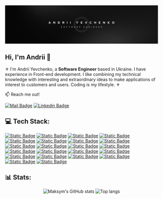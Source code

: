 ![preview](banner.jpg)
## Hi, I'm Andrii 👋

⚜ I'm Andrii Yevchenko, a **Software Engineer** based in Ukraine. I have experience in Front-end development. I like combining my technical knowledge with interesting and extraordinary ideas to make applications of interest to customers and users. Coding is my lifestyle. ⚜

:mailbox: Reach me out!

[![Mail Badge](https://img.shields.io/badge/Andrii%20Yevchenko-red?style=flat&logo=gmail&logoColor=white&labelColor=red)](mailto:anddevpublic@gmail.com)
[![Linkedin Badge](https://img.shields.io/badge/Andrii%20Yevchenko-0e76a8?style=flat&labelColor=0e76a8&logo=linkedin&logoColor=white)](https://www.linkedin.com/in/and-yevchenko)

## 💻 Tech Stack:

[![Static Badge](https://img.shields.io/badge/HTML5-%23E34F26?style=for-the-badge&logo=html5&logoColor=%E34F26&labelColor=black)](#)
[![Static Badge](https://img.shields.io/badge/css3-%231572B6?style=for-the-badge&logo=css3&logoColor=%231572B6&labelColor=black)](#)
[![Static Badge](https://img.shields.io/badge/javascript-%23F7DF1E?style=for-the-badge&logo=javascript&logoColor=%23F7DF1E&labelColor=black)](#)
[![Static Badge](https://img.shields.io/badge/React-%2361DAFB?style=for-the-badge&logo=react&logoColor=%61DAFB&labelColor=black)](#)
[![Static Badge](https://img.shields.io/badge/git-%23F05032?style=for-the-badge&logo=git&logoColor=%23F05032&labelColor=black)](#)
[![Static Badge](https://img.shields.io/badge/github-%23181717?style=for-the-badge&logo=github&logoColor=white&labelColor=black)](#)
[![Static Badge](https://img.shields.io/badge/npm-%23CB3837?style=for-the-badge&logo=npm&logoColor=%23CB3837&labelColor=black)](#)
[![Static Badge](https://img.shields.io/badge/node%20js-%235FA04E?style=for-the-badge&logo=nodedotjs&logoColor=%235FA04E&labelColor=black)](#)
[![Static Badge](https://img.shields.io/badge/vite-%23646CFF?style=for-the-badge&logo=vite&logoColor=white&labelColor=black)](#)
[![Static Badge](https://img.shields.io/badge/webpack-%238DD6F9?style=for-the-badge&logo=webpack&logoColor=%238DD6F9&labelColor=black)](#)
[![Static Badge](https://img.shields.io/badge/zustand-%232c2c2d?style=for-the-badge&logo=zustand&logoColor=%238DD6F9&labelColor=black)](#)
[![Static Badge](https://img.shields.io/badge/redux-%23764ABC?style=for-the-badge&logo=redux&logoColor=%23764ABC&labelColor=black)](#)
[![Static Badge](https://img.shields.io/badge/react%20router-%23CA4245?style=for-the-badge&logo=reactrouter&logoColor=%23CA4245&labelColor=black)](#)
[![Static Badge](https://img.shields.io/badge/react%20hook%20form-%23EC5990?style=for-the-badge&logo=reacthookform&logoColor=white&labelColor=black)](#)
[![Static Badge](https://img.shields.io/badge/axios-%235A29E4?style=for-the-badge&logo=axios&logoColor=white&labelColor=black)](#)
[![Static Badge](https://img.shields.io/badge/css%20modules-%23141514?style=for-the-badge&logo=cssmodules&logoColor=white&labelColor=black)](#)
[![Static Badge](https://img.shields.io/badge/tailwind%20css-%2306B6D4?style=for-the-badge&logo=tailwindcss&logoColor=%2306B6D4&labelColor=black)](#)
[![Static Badge](https://img.shields.io/badge/sass-%23CC6699?style=for-the-badge&logo=sass&logoColor=%23CC6699&labelColor=black)](#)
[![Static Badge](https://img.shields.io/badge/bem-%232c2c2d?style=for-the-badge&logo=bem&logoColor=white&labelColor=black)](#)
[![Static Badge](https://img.shields.io/badge/prettier-%23F7B93E?style=for-the-badge&logo=prettier&logoColor=%23F7B93E&labelColor=black)](#)
[![Static Badge](https://img.shields.io/badge/jest-%23C21325?style=for-the-badge&logo=jest&logoColor=white&labelColor=black)](#)
[![Static Badge](https://img.shields.io/badge/figma-%23F24E1E?style=for-the-badge&logo=figma&logoColor=%23F24E1E&labelColor=%23000)](#)

## 📊 Stats:

<div align="center">
  <img alt="Maksym's GitHub stats" src="https://github-readme-stats.vercel.app/api?username=and-yevchenko&show_icons=true&theme=transparent"/>
  <img alt="Top langs" src="https://github-readme-stats.vercel.app/api/top-langs/?username=and-yevchenko&theme=transparent&layout=compact&&langs_count=8"/>
</div>
<!--
**and-yevchenko/and-yevchenko** is a ✨ _special_ ✨ repository because its `README.md` (this file) appears on your GitHub profile.

Here are some ideas to get you started:

- 🔭 I’m currently working on ...
- 🌱 I’m currently learning ...
- 👯 I’m looking to collaborate on ...
- 🤔 I’m looking for help with ...
- 💬 Ask me about ...
- 📫 How to reach me: ...
- 😄 Pronouns: ...
- ⚡ Fun fact: ...
-->
